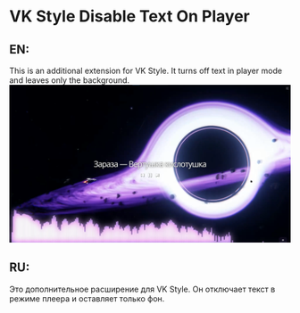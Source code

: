 # VK Style Disable Text On Player
## EN:
This is an additional extension for VK Style. It turns off text in player mode and leaves only the background.
![До](https://github.com/Lolip-p/VK-Style-Disable-Text-On-Player/blob/main/off.png)

## RU:
Это дополнительное расширение для VK Style. Он отключает текст в режиме плеера и оставляет только фон.
